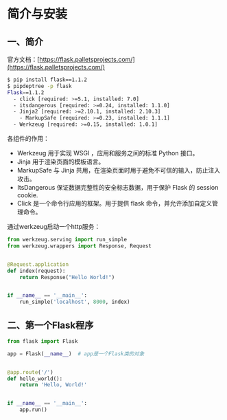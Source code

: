 # 简介与安装

## 一、简介

官方文档：[https://flask.palletsprojects.com/](https://flask.palletsprojects.com/)

```bash
$ pip install flask==1.1.2
$ pipdeptree -p flask
Flask==1.1.2
  - click [required: >=5.1, installed: 7.0]
  - itsdangerous [required: >=0.24, installed: 1.1.0]
  - Jinja2 [required: >=2.10.1, installed: 2.10.3]
    - MarkupSafe [required: >=0.23, installed: 1.1.1]
  - Werkzeug [required: >=0.15, installed: 1.0.1]
```

各组件的作用：

- Werkzeug 用于实现 WSGI ，应用和服务之间的标准 Python 接口。 
- Jinja 用于渲染页面的模板语言。 
- MarkupSafe 与 Jinja 共用，在渲染页面时用于避免不可信的输入，防止注入攻击。 
- ItsDangerous 保证数据完整性的安全标志数据，用于保护 Flask 的 session cookie. 
- Click 是一个命令行应用的框架。用于提供 flask 命令，并允许添加自定义管理命令。 

通过werkzeug启动一个http服务：

```python
from werkzeug.serving import run_simple
from werkzeug.wrappers import Response, Request


@Request.application
def index(request):
    return Response("Hello World!")


if __name__ == '__main__':
    run_simple('localhost', 8000, index)
```

## 二、第一个Flask程序

```python
from flask import Flask

app = Flask(__name__)  # app是一个Flask类的对象


@app.route('/')
def hello_world():
    return 'Hello, World!'


if __name__ == '__main__':
    app.run()
```

